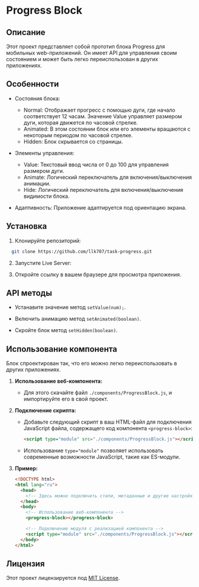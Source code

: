 
#  Progress Block
## Описание

Этот проект представляет собой прототип блока Progress для мобильных web-приложений. Он имеет API для управления своим состоянием и может быть легко переиспользован в других приложениях.

## Особенности

- Состояния блока:

  - Normal: Отображает прогресс с помощью дуги, где начало соответствует 12 часам. Значение Value управляет размером дуги, которая движется по часовой стрелке.
  - Animated: В этом состоянии блок или его элементы вращаются с некоторым периодом по часовой стрелке.
  - Hidden: Блок скрывается со страницы.
- Элементы управления:
  - Value: Текстовый ввод числа от 0 до 100 для управления размером дуги.
  - Animate: Логический переключатель для включения/выключения анимации.
  - Hide: Логический переключатель для включения/выключения видимости блока.
- Адаптивность: Приложение адаптируется под ориентацию экрана.
## Установка

1. Клонируйте репозиторий:

```bash
  git clone https://github.com/llk707/task-progress.git
```

2. Запустите Live Server:
   
3. Откройте ссылку в вашем браузере для просмотра приложения.

## API методы

- Устанавите значение метод `setValue(num);`.

- Включить анимацию метод `setAnimated(boolean)`.

- Скройте блок метод `setHidden(boolean)`.
## Использование компонента

Блок спроектирован так, что его можно легко переиспользовать в других приложениях.

1. **Использование веб-компонента:**
   - Для этого скачайте файл `./components/ProgressBlock.js`, и импортируйте его в свой проект.

2. **Подключение скрипта:**
   - Добавьте следующий скрипт в ваш HTML-файл для подключения JavaScript файла, содержащего код компонента `<progress-block>`:
     ```html
     <script type="module" src="./components/ProgressBlock.js"></script>
     ```
   - Использование `type="module"` позволяет использовать современные возможности JavaScript, такие как ES-модули.

3. **Пример:**
    ```html
    <!DOCTYPE html>
    <html lang="ru">
      <head>
        <!-- Здесь можно подключить стили, метаданные и другие настройки для страницы -->
      </head>
      <body>
        <!-- Использование веб-компонента -->
        <progress-block></progress-block>
    
        <!-- Подключение модуля с реализацией компонента -->
        <script type="module" src="./components/ProgressBlock.js"></script>
      </body>
    </html>
    ```
## Лицензия


Этот проект лицензируется под [MIT License](https://choosealicense.com/licenses/mit/).

